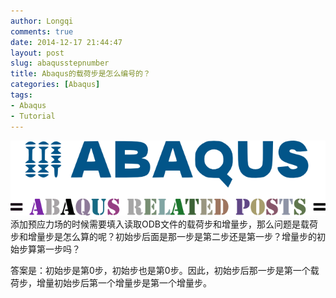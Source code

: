 ```yaml
---
author: Longqi
comments: true
date: 2014-12-17 21:44:47
layout: post
slug: abaqusstepnumber
title: Abaqus的载荷步是怎么编号的？
categories: [Abaqus]
tags:
- Abaqus
- Tutorial
---
```

![Abaqus Related Post](/public/images/abaqus.png)
添加预应力场的时候需要填入读取ODB文件的载荷步和增量步，那么问题是载荷步和增量步是怎么算的呢？初始步后面是那一步是第二步还是第一步？增量步的初始步算第一步吗？

答案是：初始步是第0步，初始步也是第0步。因此，初始步后那一步是第一个载荷步，增量初始步后第一个增量步是第一个增量步。

